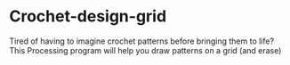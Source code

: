 # Crochet-design-grid
Tired of having to imagine crochet patterns before bringing them to life? This Processing program will help you draw patterns on a grid (and erase)
